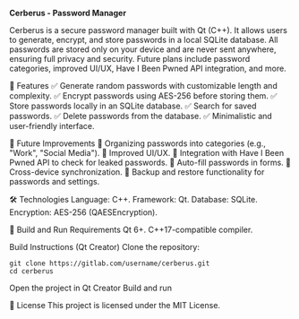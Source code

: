 **Cerberus - Password Manager**

Cerberus is a secure password manager built with Qt (C++). It allows users to generate, encrypt, and store passwords in a local SQLite database. All passwords are stored only on your device and are never sent anywhere, ensuring full privacy and security.
Future plans include password categories, improved UI/UX, Have I Been Pwned API integration, and more.

📌 Features
✅ Generate random passwords with customizable length and complexity.
✅ Encrypt passwords using AES-256 before storing them.
✅ Store passwords locally in an SQLite database.
✅ Search for saved passwords.
✅ Delete passwords from the database.
✅ Minimalistic and user-friendly interface.

🚀 Future Improvements
🔹 Organizing passwords into categories (e.g., "Work", "Social Media").
🔹 Improved UI/UX.
🔹 Integration with Have I Been Pwned API to check for leaked passwords.
🔹 Auto-fill passwords in forms.
🔹 Cross-device synchronization.
🔹 Backup and restore functionality for passwords and settings.

🛠️ Technologies
Language: C++.
Framework: Qt.
Database: SQLite.
Encryption: AES-256 (QAESEncryption).

🔧 Build and Run
Requirements
Qt 6+.
C++17-compatible compiler.

Build Instructions (Qt Creator)
Clone the repository:

    git clone https://gitlab.com/username/cerberus.git
    cd cerberus
  Open the project in Qt Creator
  Build and run

📜 License
This project is licensed under the MIT License.

